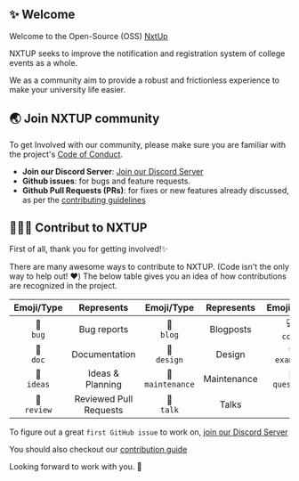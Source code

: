 ## ✨ Welcome

Welcome to the Open-Source (OSS) [NxtUp](https://nxtup.in/)

NXTUP seeks to improve the notification and registration system of college events as a whole.

We as a community aim to provide a robust and frictionless experience to make your university life easier. 

## 🌏 Join NXTUP community

To get Involved with our community, please make sure you are familiar with the project's [Code of Conduct](https://github.com/nxtuporg/.github/blob/main/CODE_OF_CONDUCT.md).

- **Join our Discord Server**: [Join our Discord Server]()
- **Github issues**: for bugs and feature requests.
- **Github Pull Requests (PRs)**: for fixes or new features already discussed, as per the [contributing guidelines](https://github.com/nxtuporg/.github/blob/main/CONTRIBUTING.md)

## 👩🏽‍💻 Contribut to NXTUP

First of all, thank you for getting involved!✨

There are many awesome ways to contribute to NXTUP. (Code isn't the only way to help out! ❤️) The below table gives you an idea of how contributions are recognized in the project.

|     Emoji/Type     |       Represents       |       Emoji/Type        | Represents  |      Emoji/Type      |     Represents      |
| :----------------: | :--------------------: | :---------------------: | :---------: | :------------------: | :-----------------: |
|  🐛 <br /> `bug`   |      Bug reports       |    📝 <br /> `blog`     |  Blogposts  |   💻 <br /> `code`   |        Code         |
|  📖 <br /> `doc`   |     Documentation      |   🎨 <br /> `design`    |   Design    | 💡 <br /> `example`  |      Examples       |
| 🤔 <br /> `ideas`  |    Ideas & Planning    | 🚧 <br /> `maintenance` | Maintenance | 💬 <br /> `question` | Answering Questions |
| 👀 <br /> `review` | Reviewed Pull Requests |    📢 <br /> `talk`     |    Talks    |

To figure out a great `first GitHub issue` to work on, [join our Discord Server]()

You should also checkout our [contribution guide](https://github.com/nxtuporg/.github/blob/main/CONTRIBUTING.md)

Looking forward to work with you. 🤗
